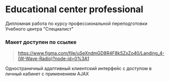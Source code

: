 #  Educational center professional
Дипломная работа по курсу профессиональной переподготовки Учебного центра "Специалист"
### Макет доступен по ссылке
> https://www.figma.com/file/uSeXndmGD8R4F8kSZxZo40/Landing_4-(W-Wave-Radio)?node-id=0%3A1 

 Одностраничный адаптивный клиентский интерфейс с доступом в личный кабинет с применением AJAX
